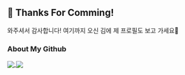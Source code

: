## 👋 Thanks For Comming!
와주셔서 감사합니다! 여기까지 오신 김에 제 프로필도 보고 가세요💫
### About My Github
<p align="left">
  <span><a href="https://github.com/anuraghazra/github-readme-stats" target='_blank'>
    <img align="center" src="https://github-readme-stats.vercel.app/api?username=Walkers15&show_icons=true&hide=issues&line_height=24&include_all_commits=True" />
    </a></span>
  <span><a href="https://github.com/anuraghazra/github-readme-stats" target='_blank'>
    <img align="center" src="https://github-readme-stats.vercel.app/api/top-langs/?username=Walkers15&layout=compact&langs_count=6&card_width=260" />
    </a></span>
  <br/> 
</p>

<!--
**Walkers15/Walkers15** is a ✨ _special_ ✨ repository because its `README.md` (this file) appears on your GitHub profile.

Here are some ideas to get you started:

- 🔭 I’m currently working on ...
- 🌱 I’m currently learning ...
- 👯 I’m looking to collaborate on ...
- 🤔 I’m looking for help with ...
- 💬 Ask me about ...
- 📫 How to reach me: ...
- 😄 Pronouns: ...
- ⚡ Fun fact: ...
-->
